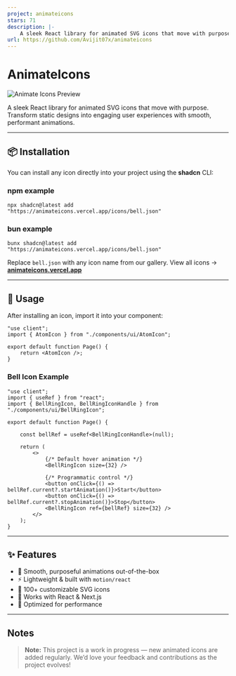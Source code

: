 ```yaml
---
project: animateicons
stars: 71
description: |-
    A sleek React library for animated SVG icons that move with purpose. Transform static designs into engaging user experiences with smooth, performant animations.
url: https://github.com/Avijit07x/animateicons
---
```


# AnimateIcons

![Animate Icons Preview](https://animateicons.vercel.app/_next/static/media/og.8b896778.png)

A sleek React library for animated SVG icons that move with purpose. Transform static designs into engaging user experiences with smooth, performant animations.

---

## 📦 Installation

You can install any icon directly into your project using the **shadcn** CLI:

### npm example

```
npx shadcn@latest add "https://animateicons.vercel.app/icons/bell.json"
```

### bun example

```
bunx shadcn@latest add "https://animateicons.vercel.app/icons/bell.json"
```

Replace `bell.json` with any icon name from our gallery.
View all icons → **[animateicons.vercel.app](https://animateicons.vercel.app)**

---

## 🚀 Usage

After installing an icon, import it into your component:

```tsx
"use client";
import { AtomIcon } from "./components/ui/AtomIcon";

export default function Page() {
	return <AtomIcon />;
}
```

### Bell Icon Example

```tsx
"use client";
import { useRef } from "react";
import { BellRingIcon, BellRingIconHandle } from "./components/ui/BellRingIcon";

export default function Page() {
    
	const bellRef = useRef<BellRingIconHandle>(null);

	return (
		<>
			{/* Default hover animation */}
			<BellRingIcon size={32} />

			{/* Programmatic control */}
			<button onClick={() => bellRef.current?.startAnimation()}>Start</button>
			<button onClick={() => bellRef.current?.stopAnimation()}>Stop</button>
			<BellRingIcon ref={bellRef} size={32} />
		</>
	);
}
```

---

## ✨ Features

- 🎯 Smooth, purposeful animations out-of-the-box
- ⚡ Lightweight & built with `motion/react`
- 🎨 100+ customizable SVG icons
- 📱 Works with React & Next.js
- 🔧 Optimized for performance

---

## Notes

> **Note:** This project is a work in progress — new animated icons are added regularly.
> We’d love your feedback and contributions as the project evolves!

